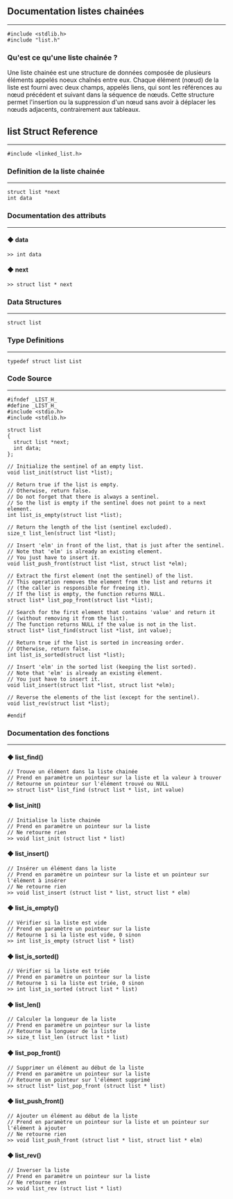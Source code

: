 ## Documentation listes chainées
---
```
#include <stdlib.h>
#include "list.h"
```

### Qu'est ce qu'une liste chainée ?
Une liste chainée est une structure de données composée de plusieurs éléments appelés noeux chaînés entre eux. Chaque élément (nœud) de la liste est fourni avec deux champs, appelés liens, qui sont les références au nœud précédent et suivant dans la séquence de nœuds. Cette structure permet l'insertion ou la suppression d'un nœud sans avoir à déplacer les nœuds adjacents, contrairement aux tableaux.

## list Struct Reference
---

```
#include <linked_list.h>
```

### Definition de la liste chainée
---
```
struct list *next
int data
```

### Documentation des attributs
---
#### ◆ data
```	
>> int data
```

#### ◆ next
```
>> struct list * next
```
### Data Structures

---
```
struct list
```

### Type Definitions
---
```
typedef struct list List
```

### Code Source
---
```
#ifndef _LIST_H_
#define _LIST_H_
#include <stdio.h>
#include <stdlib.h>
 
struct list
{
  struct list *next;
  int data;
};
 
// Initialize the sentinel of an empty list.
void list_init(struct list *list);
 
// Return true if the list is empty.
// Otherwise, return false.
// Do not forget that there is always a sentinel.
// So the list is empty if the sentinel does not point to a next element.
int list_is_empty(struct list *list);
 
// Return the length of the list (sentinel excluded).
size_t list_len(struct list *list);
 
// Insert 'elm' in front of the list, that is just after the sentinel.
// Note that 'elm' is already an existing element.
// You just have to insert it.
void list_push_front(struct list *list, struct list *elm);
 
// Extract the first element (not the sentinel) of the list.
// This operation removes the element from the list and returns it
// (the caller is responsible for freeing it).
// If the list is empty, the function returns NULL.
struct list* list_pop_front(struct list *list);
 
// Search for the first element that contains 'value' and return it
// (without removing it from the list).
// The function returns NULL if the value is not in the list.
struct list* list_find(struct list *list, int value);
 
// Return true if the list is sorted in increasing order.
// Otherwise, return false.
int list_is_sorted(struct list *list);
 
// Insert 'elm' in the sorted list (keeping the list sorted).
// Note that 'elm' is already an existing element.
// You just have to insert it.
void list_insert(struct list *list, struct list *elm);
 
// Reverse the elements of the list (except for the sentinel).
void list_rev(struct list *list);
 
#endif
```

### Documentation des fonctions
---
#### ◆ list_find()
```
// Trouve un élément dans la liste chainée
// Prend en paramètre un pointeur sur la liste et la valeur à trouver
// Retourne un pointeur sur l'élément trouvé ou NULL
>> struct list* list_find (struct list * list, int value)
```

#### ◆ list_init()
```
// Initialise la liste chainée
// Prend en paramètre un pointeur sur la liste
// Ne retourne rien
>> void list_init (struct list * list)
```

#### ◆ list_insert()
```
// Insérer un élément dans la liste
// Prend en paramètre un pointeur sur la liste et un pointeur sur l'élément à insérer
// Ne retourne rien
>> void list_insert (struct list * list, struct list * elm)
```

#### ◆ list_is_empty()
```
// Vérifier si la liste est vide
// Prend en paramètre un pointeur sur la liste
// Retourne 1 si la liste est vide, 0 sinon
>> int list_is_empty (struct list * list)
```

#### ◆ list_is_sorted()
```
// Vérifier si la liste est triée
// Prend en paramètre un pointeur sur la liste
// Retourne 1 si la liste est triée, 0 sinon
>> int list_is_sorted (struct list * list)
```

#### ◆ list_len()
```
// Calculer la longueur de la liste
// Prend en paramètre un pointeur sur la liste
// Retourne la longueur de la liste
>> size_t list_len (struct list * list)
```

#### ◆ list_pop_front()
```
// Supprimer un élément au début de la liste
// Prend en paramètre un pointeur sur la liste
// Retourne un pointeur sur l'élément supprimé
>> struct list* list_pop_front (struct list * list)
```

#### ◆ list_push_front()
```
// Ajouter un élément au début de la liste
// Prend en paramètre un pointeur sur la liste et un pointeur sur l'élément à ajouter
// Ne retourne rien
>> void list_push_front (struct list * list, struct list * elm)
```

#### ◆ list_rev()
```
// Inverser la liste
// Prend en paramètre un pointeur sur la liste
// Ne retourne rien
>> void list_rev (struct list * list)
```
